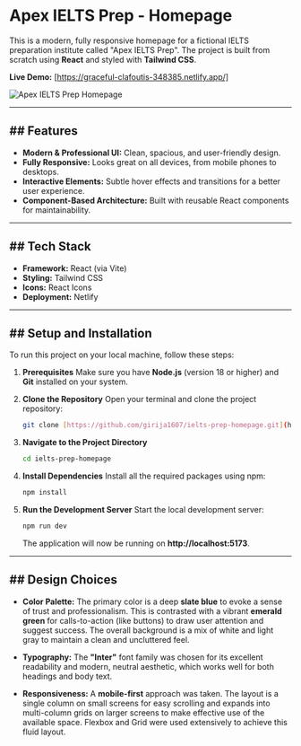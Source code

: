 # Apex IELTS Prep - Homepage

This is a modern, fully responsive homepage for a fictional IELTS preparation institute called "Apex IELTS Prep". The project is built from scratch using **React** and styled with **Tailwind CSS**.

**Live Demo:** [https://graceful-clafoutis-348385.netlify.app/]

![Apex IELTS Prep Homepage](https://i.imgur.com/gKq9b9g.png)

---
## ## **Features**

* **Modern & Professional UI:** Clean, spacious, and user-friendly design.
* **Fully Responsive:** Looks great on all devices, from mobile phones to desktops.
* **Interactive Elements:** Subtle hover effects and transitions for a better user experience.
* **Component-Based Architecture:** Built with reusable React components for maintainability.

---
## ## **Tech Stack**

* **Framework:** React (via Vite)
* **Styling:** Tailwind CSS
* **Icons:** React Icons
* **Deployment:** Netlify

---
## ## **Setup and Installation**

To run this project on your local machine, follow these steps:

1.  **Prerequisites**
    Make sure you have **Node.js** (version 18 or higher) and **Git** installed on your system.

2.  **Clone the Repository**
    Open your terminal and clone the project repository:
    ```bash
    git clone [https://github.com/girija1607/ielts-prep-homepage.git](https://github.com/girija1607/ielts-prep-homepage.git)
    ```

3.  **Navigate to the Project Directory**
    ```bash
    cd ielts-prep-homepage
    ```

4.  **Install Dependencies**
    Install all the required packages using npm:
    ```bash
    npm install
    ```

5.  **Run the Development Server**
    Start the local development server:
    ```bash
    npm run dev
    ```
    The application will now be running on **http://localhost:5173**.

---
## ## **Design Choices**

* **Color Palette:** The primary color is a deep **slate blue** to evoke a sense of trust and professionalism. This is contrasted with a vibrant **emerald green** for calls-to-action (like buttons) to draw user attention and suggest success. The overall background is a mix of white and light gray to maintain a clean and uncluttered feel.

* **Typography:** The **"Inter"** font family was chosen for its excellent readability and modern, neutral aesthetic, which works well for both headings and body text.

* **Responsiveness:** A **mobile-first** approach was taken. The layout is a single column on small screens for easy scrolling and expands into multi-column grids on larger screens to make effective use of the available space. Flexbox and Grid were used extensively to achieve this fluid layout.

